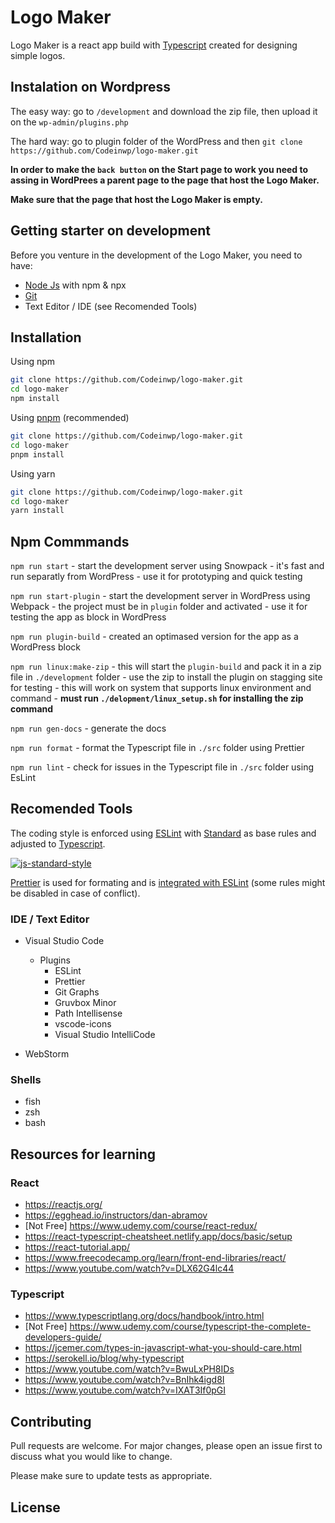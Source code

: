 # Logo Maker

Logo Maker is a react app build with [Typescript](https://www.typescriptlang.org/) created for designing simple logos.

## Instalation on Wordpress

The easy way: go to `/development` and download the zip file, then upload it on the `wp-admin/plugins.php`

The hard way: go to plugin folder of the WordPress and then `git clone https://github.com/Codeinwp/logo-maker.git`

**In order to make the `back button` on the Start page to work you need to assing in WordPrees a parent page to the page that host the Logo Maker.**

**Make sure that the page that host the Logo Maker is empty.**

## Getting starter on development

Before you venture in the development of the Logo Maker, you need to have:

-   [Node Js](https://nodejs.org/en/) with npm & npx
-   [Git](https://git-scm.com/)
-   Text Editor / IDE (see Recomended Tools)

## Installation

Using npm

```bash
git clone https://github.com/Codeinwp/logo-maker.git
cd logo-maker
npm install
```

Using [pnpm](https://pnpm.js.org/) (recommended)

```bash
git clone https://github.com/Codeinwp/logo-maker.git
cd logo-maker
pnpm install
```

Using yarn

```bash
git clone https://github.com/Codeinwp/logo-maker.git
cd logo-maker
yarn install
```

## Npm Commmands

`npm run start` - start the development server using Snowpack - it's fast and run separatly from WordPress - use it for prototyping and quick testing

`npm run start-plugin` - start the development server in WordPress using Webpack - the project must be in `plugin` folder and activated - use it for testing the app as block in WordPress

`npm run plugin-build` - created an optimased version for the app as a WordPress block

`npm run linux:make-zip` - this will start the `plugin-build` and pack it in a zip file in `./development` folder - use the zip to install the plugin on stagging site for testing - this will work on system that supports linux environment and command - **must run `./delopment/linux_setup.sh` for installing the zip command**

`npm run gen-docs` - generate the docs

`npm run format` - format the Typescript file in `./src` folder using Prettier

`npm run lint` - check for issues in the Typescript file in `./src` folder using EsLint

## Recomended Tools

The coding style is enforced using [ESLint](https://eslint.org/) with [Standard](https://standardjs.com/) as base rules and adjusted to [Typescript](https://www.typescriptlang.org/).

[![js-standard-style](https://cdn.rawgit.com/standard/standard/master/badge.svg)](http://standardjs.com)

[Prettier](https://prettier.io/) is used for formating and is [integrated with ESLint](https://github.com/prettier/eslint-config-prettier) (some rules might be disabled in case of conflict).

### IDE / Text Editor

-   Visual Studio Code

    -   Plugins
        -   ESLint
        -   Prettier
        -   Git Graphs
        -   Gruvbox Minor
        -   Path Intellisense
        -   vscode-icons
        -   Visual Studio IntelliCode

-   WebStorm

### Shells

-   fish
-   zsh
-   bash

## Resources for learning

### React

-   https://reactjs.org/
-   https://egghead.io/instructors/dan-abramov
-   [Not Free] https://www.udemy.com/course/react-redux/
-   https://react-typescript-cheatsheet.netlify.app/docs/basic/setup
-   https://react-tutorial.app/
-   https://www.freecodecamp.org/learn/front-end-libraries/react/
-   https://www.youtube.com/watch?v=DLX62G4lc44

### Typescript

-   https://www.typescriptlang.org/docs/handbook/intro.html
-   [Not Free] https://www.udemy.com/course/typescript-the-complete-developers-guide/
-   https://jcemer.com/types-in-javascript-what-you-should-care.html
-   https://serokell.io/blog/why-typescript
-   https://www.youtube.com/watch?v=BwuLxPH8IDs
-   https://www.youtube.com/watch?v=BnIhk4igd8I
-   https://www.youtube.com/watch?v=IXAT3If0pGI

## Contributing

Pull requests are welcome. For major changes, please open an issue first to discuss what you would like to change.

Please make sure to update tests as appropriate.

## License

